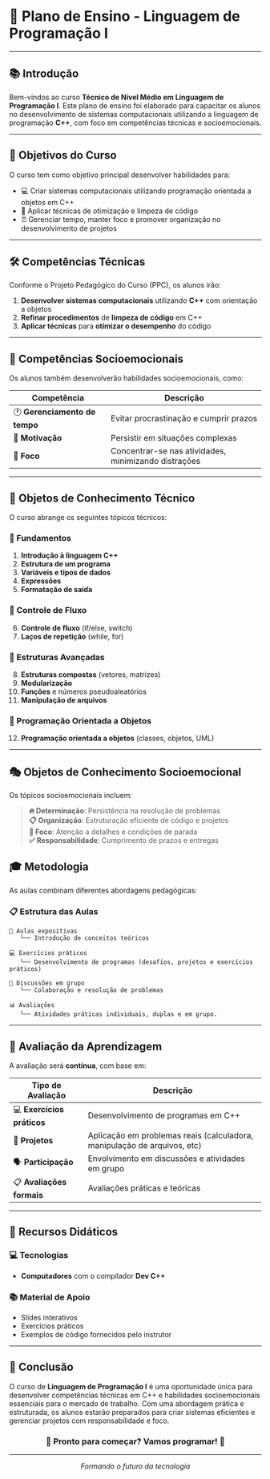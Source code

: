 # 🎯 Plano de Ensino - Linguagem de Programação I

---

## 📚 Introdução

Bem-vindos ao curso **Técnico de Nível Médio em Linguagem de Programação I**.
Este plano de ensino foi elaborado para capacitar os alunos no desenvolvimento de sistemas computacionais utilizando a linguagem de programação **C++**, com foco em competências técnicas e socioemocionais.

---

## 🎯 Objetivos do Curso

O curso tem como objetivo principal desenvolver habilidades para:

- 💻 Criar sistemas computacionais utilizando programação orientada a objetos em C++
- 🔧 Aplicar técnicas de otimização e limpeza de código
- ⏰ Gerenciar tempo, manter foco e promover organização no desenvolvimento de projetos

---

## 🛠️ Competências Técnicas

Conforme o Projeto Pedagógico do Curso (PPC), os alunos irão:

1. **Desenvolver sistemas computacionais** utilizando **C++** com orientação a objetos
2. **Refinar procedimentos** de **limpeza de código** em C++
3. **Aplicar técnicas** para **otimizar o desempenho** do código

---

## 🧠 Competências Socioemocionais

Os alunos também desenvolverão habilidades socioemocionais, como:

| Competência                   | Descrição                                            |
| ----------------------------- | ---------------------------------------------------- |
| 🕐 **Gerenciamento de tempo** | Evitar procrastinação e cumprir prazos               |
| 💪 **Motivação**              | Persistir em situações complexas                     |
| 🎯 **Foco**                   | Concentrar-se nas atividades, minimizando distrações |

---

## 📖 Objetos de Conhecimento Técnico

O curso abrange os seguintes tópicos técnicos:

### 🔹 Fundamentos

1. **Introdução à linguagem C++**
2. **Estrutura de um programa**
3. **Variáveis e tipos de dados**
4. **Expressões**
5. **Formatação de saída**

### 🔹 Controle de Fluxo

6. **Controle de fluxo** (if/else, switch)
7. **Laços de repetição** (while, for)

### 🔹 Estruturas Avançadas

8. **Estruturas compostas** (vetores, matrizes)
9. **Modularização**
10. **Funções** e números pseudoaleatórios
11. **Manipulação de arquivos**

### 🔹 Programação Orientada a Objetos

12. **Programação orientada a objetos** (classes, objetos, UML)

---

## 🎭 Objetos de Conhecimento Socioemocional

Os tópicos socioemocionais incluem:

> **🔥 Determinação**: Persistência na resolução de problemas  
> **📋 Organização**: Estruturação eficiente de código e projetos  
> **🎯 Foco**: Atenção a detalhes e condições de parada  
> **✅ Responsabilidade**: Cumprimento de prazos e entregas

## 🎓 Metodologia

As aulas combinam diferentes abordagens pedagógicas:

### 📋 Estrutura das Aulas

```
🎤 Aulas expositivas
   └── Introdução de conceitos teóricos

💻 Exercícios práticos
   └── Desenvolvimento de programas (desafios, projetos e exercícios práticos)

👥 Discussões em grupo
   └── Colaboração e resolução de problemas

📊 Avaliações
   └── Atividades práticas individuais, duplas e em grupo.
```

---

## 📝 Avaliação da Aprendizagem

A avaliação será **contínua**, com base em:

| Tipo de Avaliação          | Descrição                                                                |
| -------------------------- | ------------------------------------------------------------------------ |
| 💻 **Exercícios práticos** | Desenvolvimento de programas em C++                                      |
| 🚀 **Projetos**            | Aplicação em problemas reais (calculadora, manipulação de arquivos, etc) |
| 🗣️ **Participação**        | Envolvimento em discussões e atividades em grupo                         |
| 📋 **Avaliações formais**  | Avaliações práticas e teóricas                                           |

---

## 🔧 Recursos Didáticos

### 💻 Tecnologias

- **Computadores** com o compilador **Dev C++**

### 📚 Material de Apoio

- Slides interativos
- Exercícios práticos
- Exemplos de código fornecidos pelo instrutor

---

## 🎉 Conclusão

O curso de **Linguagem de Programação I** é uma oportunidade única para desenvolver competências técnicas em C++ e habilidades socioemocionais essenciais para o mercado de trabalho. Com uma abordagem prática e estruturada, os alunos estarão preparados para criar sistemas eficientes e gerenciar projetos com responsabilidade e foco.

<div align="center">

### 🚀 **Pronto para começar? Vamos programar!** 🚀

---

_Formando o futuro da tecnologia_

</div>

